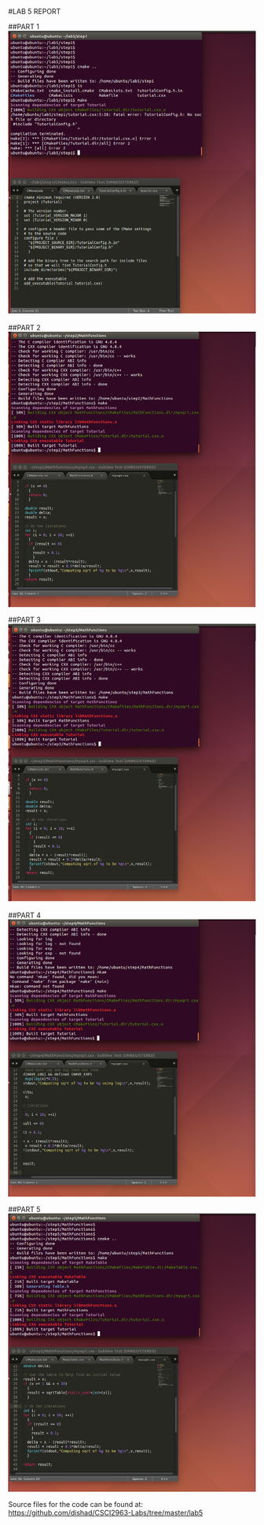 #LAB 5 REPORT

##PART 1
![branch](images/cms0.png)

##PART 2
![branch](images/cms1.png)

##PART 3
![branch](images/cms2.png)

##PART 4
![branch](images/cms3.png)

##PART 5
![branch](images/cms4.png)

Source files for the code can be found at: https://github.com/dishad/CSCI2963-Labs/tree/master/lab5

